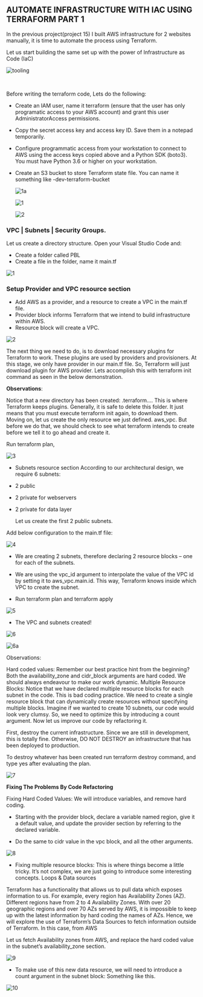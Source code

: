 
## AUTOMATE INFRASTRUCTURE WITH IAC USING TERRAFORM PART 1


In the previous project(project 15)  I built AWS infrastructure for 2 websites manually, it is time to automate the process using Terraform.

Let us start building the same set up with the power of Infrastructure as Code (IaC)


![tooling](https://user-images.githubusercontent.com/93729559/171012628-17a28327-1476-440b-8081-502be18396ec.png)


<br>

Before writing the terraform code, Lets do the following:

- Create an IAM user, name it terraform (ensure that the user has only programatic access to your AWS account) and grant this user AdministratorAccess permissions.


- Copy the secret access key and access key ID. Save them in a notepad temporarily.


- Configure programmatic access from your workstation to connect to AWS using the access keys copied above and a Python SDK (boto3). You must have Python 3.6 or higher on your workstation.

- Create an S3 bucket to store Terraform state file. You can name it something like <yourname>-dev-terraform-bucket
  
  ![1a](https://user-images.githubusercontent.com/93729559/171137603-f431621c-547c-41fc-a8d5-060274e979bb.png)

  ![1](https://user-images.githubusercontent.com/93729559/171137609-3cd869d9-dce2-436a-8971-0af101cbb4ea.png)
  
  ![2](https://user-images.githubusercontent.com/93729559/171137606-0ef8a678-3a99-4541-bf52-4836dcd59288.png)

  

### VPC | Subnets | Security Groups.
  
Let us create a directory structure. Open your Visual Studio Code and:

- Create a folder called PBL
- Create a file in the folder, name it main.tf
  
  
![1](https://user-images.githubusercontent.com/93729559/171162048-e50e5a27-6b27-4c63-8156-61aa31a751eb.png)

  
### Setup Provider and VPC resource section

- Add AWS as a provider, and a resource to create a VPC in the main.tf file.
- Provider block informs Terraform that we intend to build infrastructure within AWS.
- Resource block will create a VPC.
  
![2](https://user-images.githubusercontent.com/93729559/171163546-3d06c8f1-29e0-4d27-b425-306aa461a722.png)
  
  
The next thing we need to do, is to download necessary plugins for Terraform to work. These plugins are used by providers and provisioners. At this stage, we only have provider in our main.tf file. So, Terraform will just download plugin for AWS provider.
Lets accomplish this with terraform init command as seen in the below demonstration.
  
  **Observations**:

Notice that a new directory has been created: .terraform\.... This is where Terraform keeps plugins. Generally, it is safe to delete this folder. It just means that you must execute terraform init again, to download them.
Moving on, let us create the only resource we just defined. aws_vpc. But before we do that, we should check to see what terraform intends to create before we tell it to go ahead and create it.

Run terraform plan, 

![3](https://user-images.githubusercontent.com/93729559/171360829-7a5641f7-5cf4-4511-9842-6b435bc43718.png)
  
- Subnets resource section
According to our architectural design, we require 6 subnets:

- 2 public
- 2 private for webservers
- 2 private for data layer

  Let us create the first 2 public subnets.

Add below configuration to the main.tf file:
  
![4](https://user-images.githubusercontent.com/93729559/171362861-71a6c33a-1c78-49c3-8673-36d0faf13667.png)
  
  
- We are creating 2 subnets, therefore declaring 2 resource blocks – one for each of the subnets.
- We are using the vpc_id argument to interpolate the value of the VPC id by setting it to aws_vpc.main.id. This way, Terraform knows inside which VPC to create the subnet.  
  
- Run terraform plan and terraform apply
  
 ![5](https://user-images.githubusercontent.com/93729559/171366615-bbc559ea-81df-471b-9596-64b49f3fb035.png)
  
  - The VPC and subnets created!
  
![6](https://user-images.githubusercontent.com/93729559/171366616-2054ca41-360e-44da-946e-0d421ed45f44.png)
  
![6a](https://user-images.githubusercontent.com/93729559/171366618-3c0f6401-fc37-486c-b150-0fab76f54c99.png)

  
  
 Observations:

Hard coded values: Remember our best practice hint from the beginning? Both the availability_zone and cidr_block arguments are hard coded. We should always endeavour to make our work dynamic.
Multiple Resource Blocks: Notice that we have declared multiple resource blocks for each subnet in the code. This is bad coding practice. We need to create a single resource block that can dynamically create resources without specifying multiple blocks. Imagine if we wanted to create 10 subnets, our code would look very clumsy. So, we need to optimize this by introducing a count argument.
Now let us improve our code by refactoring it.

First, destroy the current infrastructure. Since we are still in development, this is totally fine. Otherwise, DO NOT DESTROY an infrastructure that has been deployed to production.

To destroy whatever has been created run terraform destroy command, and type yes after evaluating the plan.
  
![7](https://user-images.githubusercontent.com/93729559/171367453-bffd54cf-4ec7-4d3e-a1fe-e16511814f88.png)

  

  **Fixing The Problems By Code Refactoring**
  
  Fixing Hard Coded Values: We will introduce variables, and remove hard coding.

- Starting with the provider block, declare a variable named region, give it a default value, and update the provider section by referring to the declared variable.
  
- Do the same to cidr value in the vpc block, and all the other arguments.
  
  
 ![8](https://user-images.githubusercontent.com/93729559/171370362-ba894111-f695-4b45-8394-8a59436f6e08.png)

  

  - Fixing multiple resource blocks: This is where things become a little tricky. It’s not complex, we are just going to introduce some interesting concepts. Loops & Data sources

Terraform has a functionality that allows us to pull data which exposes information to us. For example, every region has Availability Zones (AZ). Different regions have from 2 to 4 Availability Zones. With over 20 geographic regions and over 70 AZs served by AWS, it is impossible to keep up with the latest information by hard coding the names of AZs. Hence, we will explore the use of Terraform’s Data Sources to fetch information outside of Terraform. In this case, from AWS

Let us fetch Availability zones from AWS, and replace the hard coded value in the subnet’s availability_zone section.
  
![9](https://user-images.githubusercontent.com/93729559/171372319-0fd5cffb-aa75-4649-a7ad-47145639df14.png)
  
  
 - To make use of this new data resource, we will need to introduce a count argument in the subnet block: Something like this. 
  
![10](https://user-images.githubusercontent.com/93729559/171372328-e55727fe-9ec5-42d9-9d98-bbfb3255b4e9.png)

  
  
  
  
  
  
  


  
  
  
  
  
  
  
  
  
  
  


